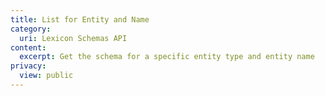 ```yaml
---
title: List for Entity and Name
category:
  uri: Lexicon Schemas API
content:
  excerpt: Get the schema for a specific entity type and entity name
privacy:
  view: public
---
```


